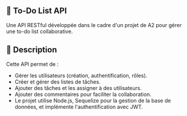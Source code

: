 ## 📝 To-Do List API
Une API RESTful développée dans le cadre d'un projet de A2 pour gérer une to-do list collaborative.

## 📖 Description
Cette API permet de :
- Gérer les utilisateurs (création, authentification, rôles).
- Créer et gérer des listes de tâches.
- Ajouter des tâches et les assigner à des utilisateurs.
- Ajouter des commentaires pour faciliter la collaboration.
- Le projet utilise Node.js, Sequelize pour la gestion de la base de données, et implémente l'authentification avec JWT.
